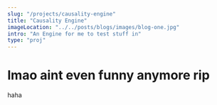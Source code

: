```yaml
---
slug: "/projects/causality-engine"
title: "Causality Engine"
imageLocation: "../../posts/blogs/images/blog-one.jpg"
intro: "An Engine for me to test stuff in"
type: "proj"
---
```


# lmao aint even funny anymore rip

haha